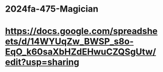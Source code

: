 # 2024fa-475-Magician

# https://docs.google.com/spreadsheets/d/14WYUqZw_BWSP_s8o-EqO_k60saXbHZdEHwuCZQSgUtw/edit?usp=sharing